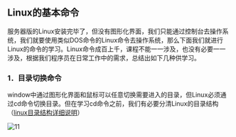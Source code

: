 ## Linux的基本命令

服务器版的Linux安装完毕了，但没有图形化界面，我们只能通过控制台去操作系统，我们就要使用类似DOS命令的Linux命令去操作系统，那么下面我们就进行Linux的命令的学习。Linux命令成百上千，课程不能一一涉及，也没有必要一一涉及，根据我们程序员在日常工作中的需求，总结出如下几种供学习。

### 1．目录切换命令

window中通过图形化界面和鼠标可以任意切换需要进入的目录，但Linux必须通过cd命令切换目录。但在学习cd命令之前，我们有必要分清Linux的目录结构（[linux目录结构详细说明](资料/03-Linux各目录及每个目录的详细介绍.docx)）

![1](C:\Users\043654\Desktop\linux\image\1.png)1